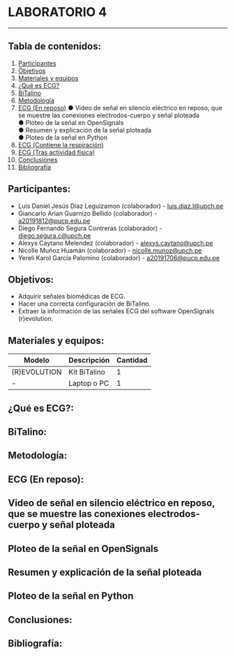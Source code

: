 # LABORATORIO 4
------------------------------------------------

## Tabla de contenidos:
1. [Participantes](#Participantes)
2. [Öbjetivos](#Objetivos)
3. [Materiales y equipos](#Materiales-y-equipos)
4. [¿Qué es ECG?](#¿Qué-es-ECG?)
5. [BiTalino](#Bitalino)
6. [Metodología](#Metodología)
7. [ECG (En reposo)](#ECG-(En-reposo))
  ● Video de señal en silencio eléctrico en reposo, que se muestre las conexiones electrodos-cuerpo y señal ploteada <br />
  ● Ploteo de la señal en OpenSignals <br />
  ● Resumen y explicación de la señal ploteada <br />
  ● Ploteo de la señal en Python <br /> 
9. [ECG (Contiene la respiración)](#ECG-(Contiene-la-respiración))
10. [ECG (Tras actividad física)](#ECG-(Tras-actividad-física))
11. [Conclusiones](#Conclusiones)
12. [Bibliografía](#Bibliografía)

## Participantes: <br />
- Luis Daniel Jesús Diaz Leguizamon (colaborador) - luis.diaz.l@upch.pe <br />
- Giancarlo Arian Guarnizo Bellido (colaborador) - a20191812@pucp.edu.pe <br />
- Diego Fernando Segura Contreras (colaborador) - diego.segura.c@upch.pe <br />
- Alexys Caytano Melendez (colaborador) - alexys.caytano@upch.pe <br />
- Nicolle Muñoz Huamán (colaborador) - nicolle.munoz@upch.pe <br />
- Yereli Karol García Palomino (colaborador) - a20191706@pucp.edu.pe <br />

## Objetivos: <br />
- Adquirir señales biomédicas de ECG. <br />
- Hacer una correcta configuración de BiTalino. <br />
- Extraer la información de las señales ECG del software OpenSignals (r)evolution. <br />

## Materiales y equipos: <br />
| Modelo         | Descripción      | Cantidad |
| ---            |     ---          |  ---     |
| (R)EVOLUTION   | Kit BiTalino     |     1    |
| -              | Laptop o PC      |     1    |

## ¿Qué es ECG?: <br />
## BiTalino: <br />
## Metodología: <br />
## ECG (En reposo): <br />
  ## Video de señal en silencio eléctrico en reposo, que se muestre las conexiones electrodos-cuerpo y señal ploteada
  ## Ploteo de la señal en OpenSignals
  ## Resumen y explicación de la señal ploteada
  ## Ploteo de la señal en Python
## Conclusiones: <br />
## Bibliografía: <br />
